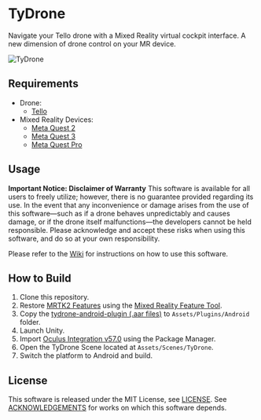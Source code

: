 # TyDrone
Navigate your Tello drone with a Mixed Reality virtual cockpit interface. A new dimension of drone control on your MR device.

![TyDrone](./tydrone-01.gif)

## Requirements
- Drone:
  - [Tello](https://www.ryzerobotics.com/tello)
- Mixed Reality Devices:
  - [Meta Quest 2](https://www.oculus.com/quest-2/)
  - [Meta Quest 3](https://www.oculus.com/quest-3/)
  - [Meta Quest Pro](https://www.oculus.com/quest-pro/)

## Usage
**Important Notice: Disclaimer of Warranty**
This software is available for all users to freely utilize; however, there is no guarantee provided regarding its use. In the event that any inconvenience or damage arises from the use of this software—such as if a drone behaves unpredictably and causes damage, or if the drone itself malfunctions—the developers cannot be held responsible. Please acknowledge and accept these risks when using this software, and do so at your own responsibility.

Please refer to the [Wiki](https://github.com/ototadana/TyDrone/wiki) for instructions on how to use this software.

## How to Build
1. Clone this repository.
2. Restore [MRTK2 Features](https://github.com/microsoft/MixedRealityToolkit-Unity) using the [Mixed Reality Feature Tool](https://www.microsoft.com/en-us/download/details.aspx?id=102778).
3. Copy the [tydrone-android-plugin (.aar files)](https://github.com/ototadana/tydrone-android) to `Assets/Plugins/Android` folder.
4. Launch Unity.
5. Import [Oculus Integration v57.0](https://assetstore.unity.com/packages/tools/integration/oculus-integration-82022) using the Package Manager.
6. Open the TyDrone Scene located at `Assets/Scenes/TyDrone`.
7. Switch the platform to Android and build.

## License
This software is released under the MIT License, see [LICENSE](./LICENSE).
See [ACKNOWLEDGEMENTS](./ACKNOWLEDGEMENTS) for works on which this software depends.
